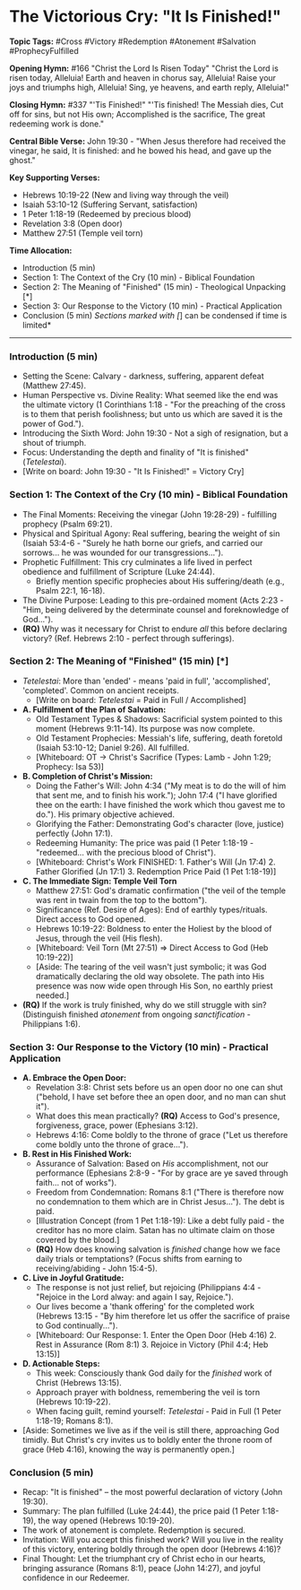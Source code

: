 # The Victorious Cry: "It Is Finished!"

**Topic Tags:** #Cross #Victory #Redemption #Atonement #Salvation
#ProphecyFulfilled

**Opening Hymn:** #166 "Christ the Lord Is Risen Today" "Christ the Lord is
risen today, Alleluia! Earth and heaven in chorus say, Alleluia! Raise your joys
and triumphs high, Alleluia! Sing, ye heavens, and earth reply, Alleluia!"

**Closing Hymn:** #337 "'Tis Finished!" "'Tis finished! The Messiah dies, Cut
off for sins, but not His own; Accomplished is the sacrifice, The great
redeeming work is done."

**Central Bible Verse:** John 19:30 - "When Jesus therefore had received the
vinegar, he said, It is finished: and he bowed his head, and gave up the ghost."

**Key Supporting Verses:**

- Hebrews 10:19-22 (New and living way through the veil)
- Isaiah 53:10-12 (Suffering Servant, satisfaction)
- 1 Peter 1:18-19 (Redeemed by precious blood)
- Revelation 3:8 (Open door)
- Matthew 27:51 (Temple veil torn)

**Time Allocation:**

- Introduction (5 min)
- Section 1: The Context of the Cry (10 min) - Biblical Foundation
- Section 2: The Meaning of "Finished" (15 min) - Theological Unpacking [*]
- Section 3: Our Response to the Victory (10 min) - Practical Application
- Conclusion (5 min) _Sections marked with [_] can be condensed if time is
  limited\*

---

### Introduction (5 min)

- Setting the Scene: Calvary - darkness, suffering, apparent defeat (Matthew
  27:45).
- Human Perspective vs. Divine Reality: What seemed like the end was the
  ultimate victory (1 Corinthians 1:18 - "For the preaching of the cross is to
  them that perish foolishness; but unto us which are saved it is the power of
  God.").
- Introducing the Sixth Word: John 19:30 - Not a sigh of resignation, but a
  shout of triumph.
- Focus: Understanding the depth and finality of "It is finished"
  (_Tetelestai_).
- [Write on board: John 19:30 - "It Is Finished!" = Victory Cry]

### Section 1: The Context of the Cry (10 min) - Biblical Foundation

- The Final Moments: Receiving the vinegar (John 19:28-29) - fulfilling prophecy
  (Psalm 69:21).
- Physical and Spiritual Agony: Real suffering, bearing the weight of sin
  (Isaiah 53:4-6 - "Surely he hath borne our griefs, and carried our sorrows...
  he was wounded for our transgressions...").
- Prophetic Fulfillment: This cry culminates a life lived in perfect obedience
  and fulfillment of Scripture (Luke 24:44).
  - Briefly mention specific prophecies about His suffering/death (e.g., Psalm
    22:1, 16-18).
- The Divine Purpose: Leading to this pre-ordained moment (Acts 2:23 - "Him,
  being delivered by the determinate counsel and foreknowledge of God...").
- **(RQ)** Why was it necessary for Christ to endure _all_ this before declaring
  victory? (Ref. Hebrews 2:10 - perfect through sufferings).

### Section 2: The Meaning of "Finished" (15 min) [*]

- _Tetelestai_: More than 'ended' - means 'paid in full', 'accomplished',
  'completed'. Common on ancient receipts.
  - [Write on board: *Tetelestai* = Paid in Full / Accomplished]
- **A. Fulfillment of the Plan of Salvation:**
  - Old Testament Types & Shadows: Sacrificial system pointed to this moment
    (Hebrews 9:11-14). Its purpose was now complete.
  - Old Testament Prophecies: Messiah's life, suffering, death foretold (Isaiah
    53:10-12; Daniel 9:26). All fulfilled.
  - [Whiteboard: OT -> Christ's Sacrifice (Types: Lamb - John 1:29; Prophecy:
    Isa 53)]
- **B. Completion of Christ's Mission:**
  - Doing the Father's Will: John 4:34 ("My meat is to do the will of him that
    sent me, and to finish his work."); John 17:4 ("I have glorified thee on the
    earth: I have finished the work which thou gavest me to do."). His primary
    objective achieved.
  - Glorifying the Father: Demonstrating God's character (love, justice)
    perfectly (John 17:1).
  - Redeeming Humanity: The price was paid (1 Peter 1:18-19 - "redeemed... with
    the precious blood of Christ").
  - [Whiteboard: Christ's Work FINISHED: 1. Father's Will (Jn 17:4) 2. Father
    Glorified (Jn 17:1) 3. Redemption Price Paid (1 Pet 1:18-19)]
- **C. The Immediate Sign: Temple Veil Torn**
  - Matthew 27:51: God's dramatic confirmation ("the veil of the temple was rent
    in twain from the top to the bottom").
  - Significance (Ref. Desire of Ages): End of earthly types/rituals. Direct
    access to God opened.
  - Hebrews 10:19-22: Boldness to enter the Holiest by the blood of Jesus,
    through the veil (His flesh).
  - [Whiteboard: Veil Torn (Mt 27:51) => Direct Access to God (Heb 10:19-22)]
  - [Aside: The tearing of the veil wasn't just symbolic; it was God
    dramatically declaring the old way obsolete. The path into His presence was
    now wide open through His Son, no earthly priest needed.]
- **(RQ)** If the work is truly finished, why do we still struggle with sin?
  (Distinguish finished _atonement_ from ongoing _sanctification_ - Philippians
  1:6).

### Section 3: Our Response to the Victory (10 min) - Practical Application

- **A. Embrace the Open Door:**
  - Revelation 3:8: Christ sets before us an open door no one can shut ("behold,
    I have set before thee an open door, and no man can shut it").
  - What does this mean practically? **(RQ)** Access to God's presence,
    forgiveness, grace, power (Ephesians 3:12).
  - Hebrews 4:16: Come boldly to the throne of grace ("Let us therefore come
    boldly unto the throne of grace...").
- **B. Rest in His Finished Work:**
  - Assurance of Salvation: Based on _His_ accomplishment, not our performance
    (Ephesians 2:8-9 - "For by grace are ye saved through faith... not of
    works").
  - Freedom from Condemnation: Romans 8:1 ("There is therefore now no
    condemnation to them which are in Christ Jesus..."). The debt is paid.
  - [Illustration Concept (from 1 Pet 1:18-19): Like a debt fully paid - the
    creditor has no more claim. Satan has no ultimate claim on those covered by
    the blood.]
  - **(RQ)** How does knowing salvation is _finished_ change how we face daily
    trials or temptations? (Focus shifts from earning to receiving/abiding -
    John 15:4-5).
- **C. Live in Joyful Gratitude:**
  - The response is not just relief, but rejoicing (Philippians 4:4 - "Rejoice
    in the Lord alway: and again I say, Rejoice.").
  - Our lives become a 'thank offering' for the completed work (Hebrews 13:15 -
    "By him therefore let us offer the sacrifice of praise to God
    continually...").
  - [Whiteboard: Our Response: 1. Enter the Open Door (Heb 4:16) 2. Rest in
    Assurance (Rom 8:1) 3. Rejoice in Victory (Phil 4:4; Heb 13:15)]
- **D. Actionable Steps:**
  - This week: Consciously thank God daily for the _finished_ work of Christ
    (Hebrews 13:15).
  - Approach prayer with boldness, remembering the veil is torn (Hebrews
    10:19-22).
  - When facing guilt, remind yourself: _Tetelestai_ - Paid in Full (1 Peter
    1:18-19; Romans 8:1).
- [Aside: Sometimes we live as if the veil is still there, approaching God
  timidly. But Christ's cry invites us to boldly enter the throne room of grace
  (Heb 4:16), knowing the way is permanently open.]

### Conclusion (5 min)

- Recap: "It is finished" – the most powerful declaration of victory (John
  19:30).
- Summary: The plan fulfilled (Luke 24:44), the price paid (1 Peter 1:18-19),
  the way opened (Hebrews 10:19-20).
- The work of atonement is complete. Redemption is secured.
- Invitation: Will you accept this finished work? Will you live in the reality
  of this victory, entering boldly through the open door (Hebrews 4:16)?
- Final Thought: Let the triumphant cry of Christ echo in our hearts, bringing
  assurance (Romans 8:1), peace (John 14:27), and joyful confidence in our
  Redeemer.
